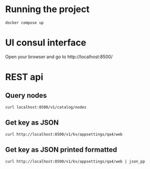# Running the project

`docker compose up`

# UI consul interface

Open your browser and go to http://localhost:8500/

# REST api

## Query nodes

`curl localhost:8500/v1/catalog/nodes`

## Get key as JSON

`curl http://localhost:8500/v1/kv/appsettings/qa4/web`

## Get key as JSON printed formatted

`curl http://localhost:8500/v1/kv/appsettings/qa4/web | json_pp`